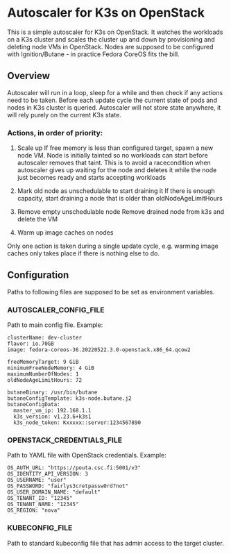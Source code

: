 # Autoscaler for K3s on OpenStack

This is a simple autoscaler for K3s on OpenStack. It watches the workloads on a K3s cluster and scales the cluster up
and down by provisioning and deleting node VMs in OpenStack. Nodes are supposed to be configured with Ignition/Butane -
in practice Fedora CoreOS fits the bill.

## Overview

Autoscaler will run in a loop, sleep for a while and then check if any actions need to be taken. Before each update
cycle the current state of pods and nodes in K3s cluster is queried. Autoscaler will not store state anywhere, it will
rely purely on the current K3s state.

### Actions, in order of priority:

1) Scale up
   If free memory is less than configured target, spawn a new node VM. Node is initially tainted so no workloads can
   start before autoscaler removes that taint. This is to avoid a racecondition when autoscaler gives up waiting for the
   node and deletes it while the node just becomes ready and starts accepting workloads

2) Mark old node as unschedulable to start draining it
   If there is enough capacity, start draining a node that is older than oldNodeAgeLimitHours 

3) Remove empty unschedulable node
   Remove drained node from k3s and delete the VM

4) Warm up image caches on nodes
   
Only one action is taken during a single update cycle, e.g. warming image caches only takes place if there is nothing
else to do.

## Configuration

Paths to following files are supposed to be set as environment variables.

### AUTOSCALER_CONFIG_FILE

Path to main config file. Example:

```
clusterName: dev-cluster
flavor: io.70GB
image: fedora-coreos-36.20220522.3.0-openstack.x86_64.qcow2

freeMemoryTarget: 9 GiB
minimumFreeNodeMemory: 4 GiB
maximumNumberOfNodes: 1
oldNodeAgeLimitHours: 72

butaneBinary: /usr/bin/butane
butaneConfigTemplate: k3s-node.butane.j2
butaneConfigData:
  master_vm_ip: 192.168.1.1
  k3s_version: v1.23.6+k3s1
  k3s_node_token: Kxxxxx::server:1234567890
```

### OPENSTACK_CREDENTIALS_FILE

Path to YAML file with OpenStack credentials. Example:

```
OS_AUTH_URL: "https://pouta.csc.fi:5001/v3"
OS_IDENTITY_API_VERSION: 3
OS_USERNAME: "user"
OS_PASSWORD: "fairlys3cretpassw0rd?not"
OS_USER_DOMAIN_NAME: "default"
OS_TENANT_ID: "12345"
OS_TENANT_NAME: "12345"
OS_REGION: "nova"
```

### KUBECONFIG_FILE

Path to standard kubeconfig file that has admin access to the target cluster.

